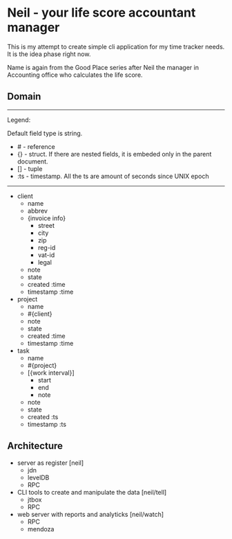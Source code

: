 # Neil - your life score accountant manager

This is my attempt to create simple cli application for my time tracker needs.
It is the idea phase right now.

Name is again from the Good Place series after Neil the manager in Accounting
office who calculates the life score.

## Domain


---
Legend:

Default field type is string.
- \# - reference
- {} - struct. If there are nested fields, it is embeded only in the parent document.
- [] - tuple
- :ts - timestamp. All the ts are amount of seconds since UNIX epoch

---

- client
  - name
  - abbrev
  - {invoice info}
    - street
    - city
    - zip
    - reg-id
    - vat-id
    - legal
  - note
  - state
  - created :time
  - timestamp :time
- project
  - name
  - #{client}
  - note
  - state
  - created :time
  - timestamp :time
- task
  - name
  - #{project}
  - [{work interval}]
    - start
    - end
    - note
  - note
  - state
  - created :ts
  - timestamp :ts

## Architecture

- server as register [neil]
  - jdn
  - levelDB
  - RPC
- CLI tools to create and manipulate the data [neil/tell]
  - jtbox
  - RPC
- web server with reports and analyticks [neil/watch]
  - RPC
  - mendoza
